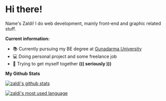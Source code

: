# Hi there!

Name's Zaldi! I do web development, mainly front-end and graphic related stuff.

**Current information:**
- 📚 Currently pursuing my BE degree at [Gunadarma University](https://www.gunadarma.ac.id/)
- 💻 Doing personal project and some freelance job
- 🔮 Trying to get myself together <b>((( seriously )))</b>

**My Github Stats**
  
[![zaldi's github stats](https://github-readme-stats.vercel.app/api?username=fzld&show_icons=true)](https://github.com/anuraghazra/github-readme-stats)

[![zaldi's most used language](https://github-readme-stats.vercel.app/api/top-langs/?username=fzld&layout=compact)](https://github.com/anuraghazra/github-readme-stats)

